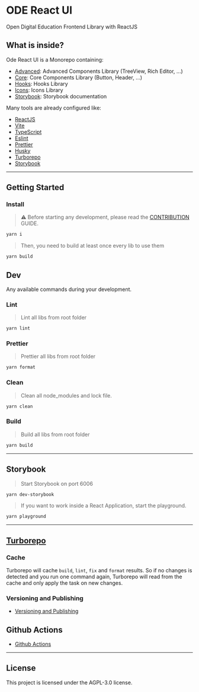 # ODE React UI

Open Digital Education Frontend Library with ReactJS

## What is inside?

Ode React UI is a Monorepo containing:

- [Advanced](./packages/advanced/README.md): Advanced Components Library (TreeView, Rich Editor, ...)
- [Core](./packages/core/README.md): Core Components Library (Button, Header, ...)
- [Hooks](./packages/hooks/README.md): Hooks Library
- [Icons](./packages/icons/README.md): Icons Library
- [Storybook](./apps/docs/README.md): Storybook documentation

Many tools are already configured like:

- [ReactJS](https://reactjs.org)
- [Vite](https://vitejs.dev)
- [TypeScript](https://www.typescriptlang.org)
- [Eslint](https://eslint.org)
- [Prettier](https://prettier.io)
- [Husky](https://github.com/typicode/husky)
- [Turborepo](https://turborepo.org/)
- [Storybook](https://storybook.js.org/)

---

## Getting Started

### Install

> ⚠️ Before starting any development, please read the [CONTRIBUTION](./CONTRIBUTING.md) GUIDE.

```bash
yarn i
```

> Then, you need to build at least once every lib to use them

```bash
yarn build
```

## Dev

Any available commands during your development.

### Lint

> Lint all libs from root folder

```bash
yarn lint
```

### Prettier

> Prettier all libs from root folder

```bash
yarn format
```

### Clean

> Clean all node_modules and lock file.

```bash
yarn clean
```

### Build

> Build all libs from root folder

```bash
yarn build
```

---

## Storybook

> Start Storybook on port 6006

```bash
yarn dev-storybook
```

> If you want to work inside a React Application, start the playground.

```bash
yarn playground
```

---

## [Turborepo](https://turborepo.org/)

### Cache

Turborepo will cache `build`, `lint`, `fix` and `format` results. So if no changes is detected and you run one command again, Turborepo will read from the cache and only apply the task on new changes.

### Versioning and Publishing

- [Versioning and Publishing](https://turborepo.org/docs/handbook/publishing-packages/versioning-and-publishing)

## Github Actions

- [Github Actions](https://turborepo.org/docs/ci/github-actions)

---

## License

This project is licensed under the AGPL-3.0 license.
